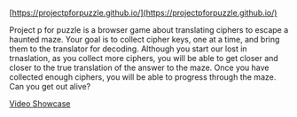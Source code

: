 [https://projectpforpuzzle.github.io/](https://projectpforpuzzle.github.io/)

Project p for puzzle is a browser game about translating ciphers to escape a haunted maze. Your goal is to collect cipher keys, one at a time, and bring them to the translator for decoding. Although you start our lost in trnaslation, as you collect more ciphers, you will be able to get closer and closer to the true translation of the answer to the maze. Once you have collected enough ciphers, you will be able to progress through the maze. Can you get out alive?

[Video Showcase](https://youtu.be/dzM1z7OgmJ4)
